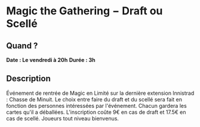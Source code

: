# Magic the Gathering − Draft ou Scellé

## Quand ?
**Date : Le vendredi à 20h**
**Durée  : 3h**

## Description
Événement de rentrée de Magic en Limité sur la dernière extension Innistrad : Chasse de Minuit.
Le choix entre faire du draft et du scellé sera fait en fonction des personnes intéressées par l'événement. Chacun gardera les cartes qu'il a déballées.
L'inscription coûte 9€ en cas de draft et 17.5€ en cas de scellé.
Joueurs tout niveau bienvenus.



